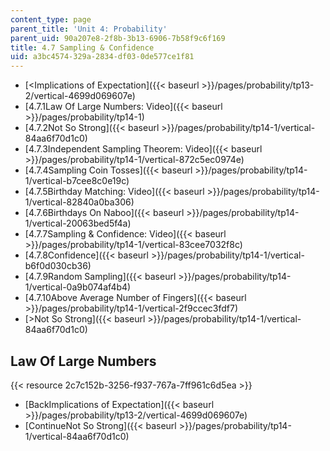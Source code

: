 ```yaml
---
content_type: page
parent_title: 'Unit 4: Probability'
parent_uid: 90a207e8-2f8b-3b13-6906-7b58f9c6f169
title: 4.7 Sampling & Confidence
uid: a3bc4574-329a-2834-df03-0de577ce1f81
---
```


*   [\<Implications of Expectation]({{< baseurl >}}/pages/probability/tp13-2/vertical-4699d069607e)
*   [4.7.1Law Of Large Numbers: Video]({{< baseurl >}}/pages/probability/tp14-1)
*   [4.7.2Not So Strong]({{< baseurl >}}/pages/probability/tp14-1/vertical-84aa6f70d1c0)
*   [4.7.3Independent Sampling Theorem: Video]({{< baseurl >}}/pages/probability/tp14-1/vertical-872c5ec0974e)
*   [4.7.4Sampling Coin Tosses]({{< baseurl >}}/pages/probability/tp14-1/vertical-b7cee8c0e19c)
*   [4.7.5Birthday Matching: Video]({{< baseurl >}}/pages/probability/tp14-1/vertical-82840a0ba306)
*   [4.7.6Birthdays On Naboo]({{< baseurl >}}/pages/probability/tp14-1/vertical-20063bed5f4a)
*   [4.7.7Sampling & Confidence: Video]({{< baseurl >}}/pages/probability/tp14-1/vertical-83cee7032f8c)
*   [4.7.8Confidence]({{< baseurl >}}/pages/probability/tp14-1/vertical-b6f0d030cb36)
*   [4.7.9Random Sampling]({{< baseurl >}}/pages/probability/tp14-1/vertical-0a9b074af4b4)
*   [4.7.10Above Average Number of Fingers]({{< baseurl >}}/pages/probability/tp14-1/vertical-2f9ccec3fdf7)
*   [\>Not So Strong]({{< baseurl >}}/pages/probability/tp14-1/vertical-84aa6f70d1c0)

Law Of Large Numbers
--------------------

{{< resource 2c7c152b-3256-f937-767a-7ff961c6d5ea >}}

*   [BackImplications of Expectation]({{< baseurl >}}/pages/probability/tp13-2/vertical-4699d069607e)
*   [ContinueNot So Strong]({{< baseurl >}}/pages/probability/tp14-1/vertical-84aa6f70d1c0)